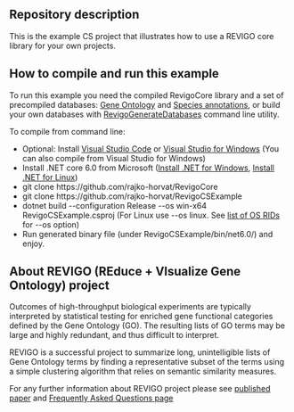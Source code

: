 ﻿## Repository description
<p>This is the example CS project that illustrates how to use a REVIGO core library for your own projects.</p>

## How to compile and run this example
<p>To run this example you need the compiled RevigoCore library and a set of precompiled databases:
	<a href="http://revigo.irb.hr/Databases/GeneOntology.xml.gz" target="_blank">Gene Ontology</a> and 
	<a href="http://revigo.irb.hr/Databases/SpeciesAnnotations.xml.gz" target="_blank">Species annotations</a>, 
	or build your own databases with <a href="https://github.com/rajko-horvat/RevigoGenerateDatabases">RevigoGenerateDatabases</a> command line utility.</p>

<p>To compile from command line: 
<ul>
	<li>Optional: Install <a href="https://visualstudio.microsoft.com/">Visual Studio Code</a> or <a href="https://visualstudio.microsoft.com/">Visual Studio for Windows</a> (You can also compile from Visual Studio for Windows)</li>
	<li>Install .NET core 6.0 from Microsoft (<a href="https://dotnet.microsoft.com/download">Install .NET for Windows</a>, <a href="https://learn.microsoft.com/en-us/dotnet/core/install/linux">Install .NET for Linux</a>)</li>
	<li>git clone https://github.com/rajko-horvat/RevigoCore</li>
	<li>git clone https://github.com/rajko-horvat/RevigoCSExample</li>
	<li>dotnet build --configuration Release --os win-x64 RevigoCSExample.csproj (For Linux use --os linux. See <a href="https://learn.microsoft.com/en-us/dotnet/core/rid-catalog">list of OS RIDs</a> for --os option)</li>
	<li>Run generated binary file (under RevigoCSExample/bin/net6.0/) and enjoy.</li>
</ul></p>

## About REVIGO (REduce + VIsualize Gene Ontology) project
<p>Outcomes of high-throughput biological experiments are typically interpreted by statistical testing
for enriched gene functional categories defined by the Gene Ontology (GO). The resulting lists of GO terms 
may be large and highly redundant, and thus difficult to interpret.<p>
<p>REVIGO is a successful project to summarize long, unintelligible lists of Gene Ontology terms by finding a representative subset 
of the terms using a simple clustering algorithm that relies on semantic similarity measures.</p>
<p>For any further information about REVIGO project please see  
<a href="https://dx.doi.org/10.1371/journal.pone.0021800" target="_blank">published paper</a> and  
<a href="http://revigo.irb.hr/FAQ.aspx" target="_blank">Frequently Asked Questions page</a></p>
